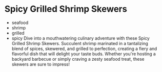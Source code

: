 # Spicy Grilled Shrimp Skewers
- seafood
- shrimp
- grilled
- spicy
Dive into a mouthwatering culinary adventure with these Spicy Grilled Shrimp Skewers. Succulent shrimp marinated in a tantalizing blend of spices, skewered, and grilled to perfection, creating a fiery and flavorful dish that will delight your taste buds. Whether you're hosting a backyard barbecue or simply craving a zesty seafood treat, these skewers are sure to impress!